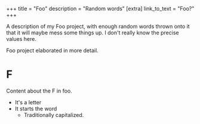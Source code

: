 +++
title = "Foo"
description = "Random words"
[extra]
link_to_text = "Foo?"
+++

A description of my Foo project, with enough random words thrown onto it that it will maybe mess some things up. I don't really know the precise values here.


<!-- more -->

Foo project elaborated in more detail. 

# F

Content about the F in foo.

* It's a letter
* It starts the word
    * Traditionally capitalized.